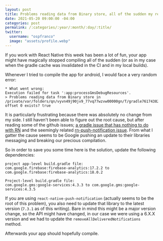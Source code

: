 ```yaml
---
layout: post
title: Problems reading data from Binary store, all of the sudden my react-native app does not compile
date: 2021-05-20 09:00:00 -04:00
categories: post
permalink: /:categories/:year/:month/:day/:title/
twitter:
  username: "ospfranco"
  image: "assets/profile.webp"
---
```


If you work with React Native this week has been a lot of fun, your app might have magically stopped compiling all of the sudden (or as in my case when the gradle cache was invalidated in the CI and in my local builds).

Whenever I tried to compile the app for android, I would face a very random error:

```
* What went wrong:
Execution failed for task ':app:processGmsDebugResources'.
> Problems reading data from Binary store in /private/var/folders/qn/vyvn49j90jv9_77vq77wzvw00000gn/T/gradle7617438234756331878.bin offset 0 exists? true
```

It is particularly frustrating because there was absolutely no change from my side. I still haven't been able to figure out the root cause, but after reading some of the github issues; [a gradle issue that has nothing to do with RN](https://github.com/gradle/gradle/issues/8489) and the seemingly related [rn-push-notification issue](https://github.com/zo0r/react-native-push-notification/issues/1999#issuecomment-840235222). From what I gatter the cause seems to be Google pushing an update to their libraries messaging and breaking our precious compilation.

So in order to save you some time here is the solution, update the following dependencies:

```
project app-level build.gradle file:
com.google.firebase:firebase-analytics:17.2.2 to com.google.firebase:firebase-analytics:18.0.2

Project-level build.gradle file:
com.google.gms:google-services:4.3.3 to com.google.gms:google-services:4.3.5
```

If you are using `react-native-push-notification` (actually seems to be the root of this problem), you also need to update that library to the latest version (`7.3.1` as of this writing). Bare in mind this might be a major version change, so the API might have changed, in our case we were using a 6.X.X version and we had to update the `removeAllDeliveredNotifications` method.

Afterwards your app should hopefully compile.